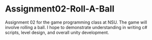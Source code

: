 # Assignment02-Roll-A-Ball
Assignment 02 for the game programming class at NSU. The game will involve rolling a ball. I hope to demonstrate understanding in writing c# scripts, level design, and overall unity development.  
